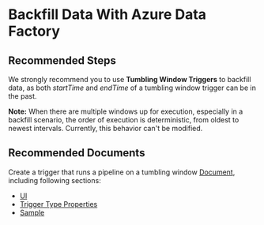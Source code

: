 <properties
    pageTitle="Backfill Data with Tumbling Window Trigger"
    description="Backfill Data with Tumbling Window Trigger"
    infoBubbleText=""
    authors="chez-charlie"
    ms.author="chez"
    articleId="8755ecda-f7be-4a5e-8620-90efd305bd15"
    diagnosticScenario=""
    selfHelpType="generic"
    supportTopicIds="32629503"
    resourceTags=""
    productPesIds="15613"
    cloudEnvironments="public"
/>

# Backfill Data With Azure Data Factory

## **Recommended Steps**

We strongly recommend you to use __Tumbling Window Triggers__ to backfill data, as both _startTime_ and _endTime_ of a tumbling window trigger can be in the past.

**Note:** When there are multiple windows up for execution, especially in a backfill scenario, the order of execution is deterministic, from oldest to newest intervals. Currently, this behavior can't be modified.

## **Recommended Documents**

Create a trigger that runs a pipeline on a tumbling window [Document](https://docs.microsoft.com/azure/data-factory/how-to-create-tumbling-window-trigger), including following sections: <br>

* [UI](https://docs.microsoft.com/azure/data-factory/how-to-create-tumbling-window-trigger#data-factory-ui) <br>
* [Trigger Type Properties](https://docs.microsoft.com/azure/data-factory/how-to-create-tumbling-window-trigger#tumbling-window-trigger-type-properties) <br>
* [Sample](https://docs.microsoft.com/azure/data-factory/how-to-create-tumbling-window-trigger#sample-for-azure-powershell) <br>
